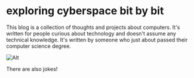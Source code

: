 # exploring cyberspace bit by bit

This blog is a collection of thoughts and projects about computers. It's written for people curious about technology and doesn't assume any technical knowledge. It's written by someone who just about passed their computer science degree.

![Alt](/pictures/hello_world.png#center)

There are also jokes!

